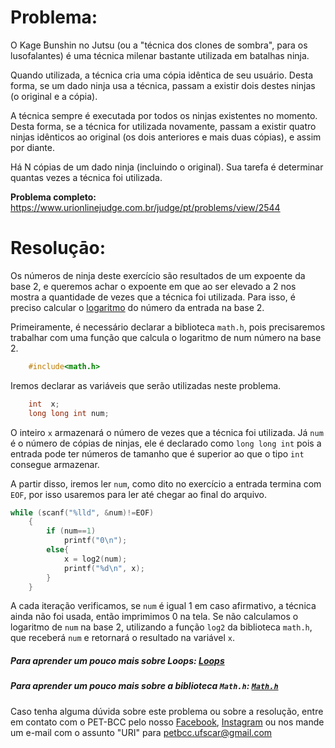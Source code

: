 # Problema:

O Kage Bunshin no Jutsu (ou a "técnica dos clones de sombra", para os lusofalantes) é uma técnica milenar bastante utilizada em batalhas ninja.

Quando utilizada, a técnica cria uma cópia idêntica de seu usuário. Desta forma, se um dado ninja usa a técnica, passam a existir dois destes ninjas (o original e a cópia).

A técnica sempre é executada por todos os ninjas existentes no momento. Desta forma, se a técnica for utilizada novamente, passam a existir quatro ninjas idênticos ao original (os dois anteriores e mais duas cópias), e assim por diante.

Há N cópias de um dado ninja (incluindo o original). Sua tarefa é determinar quantas vezes a técnica foi utilizada.


**Problema completo:** https://www.urionlinejudge.com.br/judge/pt/problems/view/2544

# Resoluçāo:

Os números de ninja deste exercício são resultados de um expoente da base 2, e queremos achar o expoente em que ao ser elevado a 2 nos mostra a quantidade de vezes que a técnica foi utilizada. Para isso, é preciso calcular o [logaritmo](https://www.todamateria.com.br/logaritmo/) do número da entrada na base 2.

Primeiramente, é necessário declarar a biblioteca `math.h`, pois precisaremos trabalhar com uma função que calcula o logaritmo de num número na base 2.
```c
    #include<math.h>
```

Iremos declarar as variáveis que serão utilizadas neste problema.

```c
    int  x;
    long long int num;
```

O inteiro `x` armazenará o número de vezes que a técnica foi utilizada. Já `num` é o número de cópias de ninjas, ele é declarado como `long long int` pois a entrada pode ter números de tamanho que é superior ao que o tipo `int` consegue armazenar.

A partir disso, iremos ler `num`, como dito no exercício a entrada termina com `EOF`, por isso usaremos para ler até chegar ao final do arquivo.
 
```c
while (scanf("%lld", &num)!=EOF)
    {
        if (num==1) 
            printf("0\n");
        else{
            x = log2(num);
            printf("%d\n", x);       
        }
    }
```
A cada iteração verificamos, se `num` é igual 1 em caso afirmativo, a técnica ainda não foi usada, então imprimimos 0 na tela. Se não calculamos o logaritmo de `num` na base 2, utilizando a função `log2` da biblioteca `math.h`, que receberá `num` e retornará o resultado na variável `x`.

##### Para aprender um pouco mais sobre Loops: [Loops](https://sites.google.com/site/itabits/treinamento/introducao-a-programacao-em-c/comandos-de-repeticao)
##### Para aprender um pouco mais sobre a biblioteca `Math.h`: [`Math.h`](http://linguagemc.com.br/a-biblioteca-math-h/)
 
Caso tenha alguma dúvida sobre este problema ou sobre a resolução, entre em contato com o PET-BCC pelo nosso
[Facebook](https://www.facebook.com/petbcc/),
[Instagram](https://www.instagram.com/petbcc.ufscar/)
ou nos mande um e-mail com o assunto "URI" para  petbcc.ufscar@gmail.com
